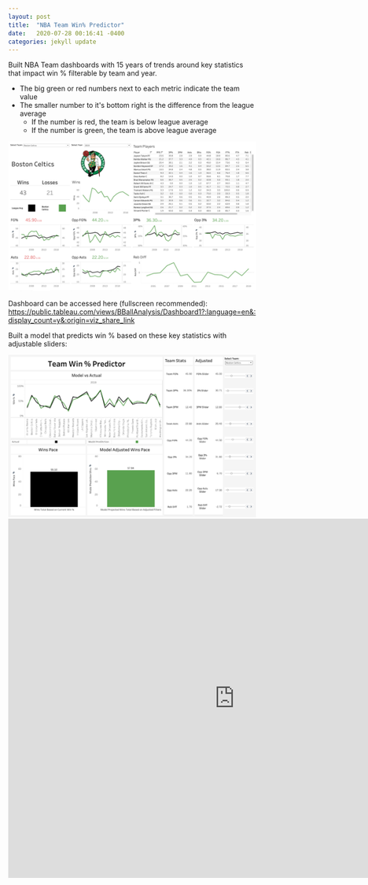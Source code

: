 ```yaml
---
layout: post
title:  "NBA Team Win% Predictor"
date:   2020-07-28 00:16:41 -0400
categories: jekyll update
---
```

Built NBA Team dashboards with 15 years of trends around key statistics that impact win % filterable by team and year. 
- The big green or red numbers next to each metric indicate the team value 
- The smaller number to it's bottom right is the difference from the league average
  - If the number is red, the team is below league average
  - If the number is green, the team is above league average

<img src="/assets/img/NBATeam.png">

Dashboard can be accessed here (fullscreen recommended): https://public.tableau.com/views/BBallAnalysis/Dashboard1?:language=en&:display_count=y&:origin=viz_share_link

Built a model that predicts win % based on these key statistics with adjustable sliders:

<img src="/assets/img/NBATeamPredict.png">
<iframe 
frameborder="0" 
height="730" 
width="920" 
scrolling="no" src="https://public.tableau.com/views/BBallWinPredictor/Dashboard32?:language=en&:display_count=y&:origin=viz_share_link:showVizHome=no&:embed=yes">
</iframe>
